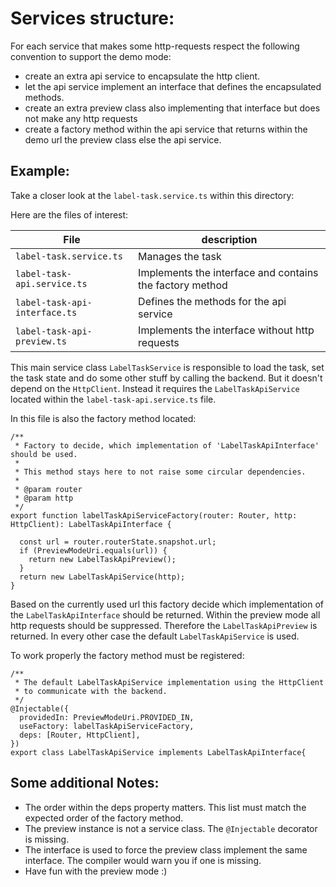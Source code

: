 
# Services structure:

For each service that makes some http-requests respect the following convention to support the demo mode:

- create an extra api service to encapsulate the http client.
- let the api service implement an interface that defines the encapsulated methods.
- create an extra preview class also implementing that interface but does not make any http requests
- create a factory method within the api service that returns within the demo url the preview class else the api service.

## Example:

Take a closer look at the `label-task.service.ts` within this directory:

Here are the files of interest:

| File | description | 
|---|---|
|`label-task.service.ts`| Manages the task
|`label-task-api.service.ts`| Implements the interface and contains the factory method
|`label-task-api-interface.ts`| Defines the methods for the api service 
|`label-task-api-preview.ts`| Implements the interface without http requests

This main service class `LabelTaskService` is responsible to load the task, set the task state and do some other stuff by calling the backend. But it doesn't depend on the `HttpClient`. Instead it requires the `LabelTaskApiService` located within the `label-task-api.service.ts` file.

In this file is also the factory method located:

```
/**
 * Factory to decide, which implementation of 'LabelTaskApiInterface' should be used.
 *
 * This method stays here to not raise some circular dependencies.
 *
 * @param router
 * @param http
 */
export function labelTaskApiServiceFactory(router: Router, http: HttpClient): LabelTaskApiInterface {

  const url = router.routerState.snapshot.url;
  if (PreviewModeUri.equals(url)) {
    return new LabelTaskApiPreview();
  }
  return new LabelTaskApiService(http);
}
```

Based on the currently used url this factory decide which implementation of the `LabelTaskApiInterface` should be returned. Within the preview mode all http requests should be suppressed. Therefore the `LabelTaskApiPreview` is returned. In every other case the default `LabelTaskApiService` is used.

To work properly the factory method must be registered:

````
/**
 * The default LabelTaskApiService implementation using the HttpClient
 * to communicate with the backend.
 */
@Injectable({
  providedIn: PreviewModeUri.PROVIDED_IN,
  useFactory: labelTaskApiServiceFactory,
  deps: [Router, HttpClient],
})
export class LabelTaskApiService implements LabelTaskApiInterface{
````

## Some additional Notes:

- The order within the deps property matters. This list must match the expected order of the factory method.
- The preview instance is not a service class. The `@Injectable` decorator is missing.
- The interface is used to force the preview class implement the same interface. The compiler would warn you if one is missing.
- Have fun with the preview mode :)
